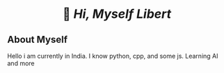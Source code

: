 <h1 align="center">👋 <i>Hi, Myself Libert</i></h1>

## About Myself

Hello i am currently in India. I know python, cpp, and some js. Learning AI and more
